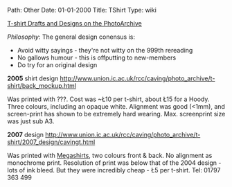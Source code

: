 Path: Other
Date: 01-01-2000
Title: TShirt
Type: wiki



[T-shirt Drafts and Designs on the
PhotoArchive](http://www.union.ic.ac.uk/rcc/caving/photo_archive/t-shirt/dirindex.html)

*Philosophy*: The general design conensus is:

-   Avoid witty sayings - they're not witty on the 999th rereading
-   No gallows humour - this is offputting to new-members
-   Do try for an original design

**2005** shirt design
<http://www.union.ic.ac.uk/rcc/caving/photo_archive/t-shirt/back_mockup.html>

Was printed with ???. Cost was \~Ł10 per t-shirt, about Ł15 for a Hoody.
Three colours, including an opaque white. Alignment was good (&lt;1mm),
and screen-print has shown to be extremely hard wearing. Max.
screenprint size was just sub A3.

**2007** design
<http://www.union.ic.ac.uk/rcc/caving/photo_archive/t-shirt/2007_design/cavingt.html>

Was printed with [Megashirts](http://www.erewhon.co.uk/), two
colours front & back. No alignment as monochrome print. Resolution of
print was below that of the 2004 design - lots of ink bleed. But they
were incredibly cheap - Ł5 per t-shirt. Tel: 01797 363 499
